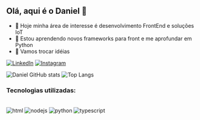 ## Olá, aqui é o Daniel 👋

- 🔭 Hoje minha área de interesse é desenvolvimento FrontEnd e soluções IoT
- 🌱 Estou aprendendo novos frameworks para front e me aprofundar em Python
- 💬 Vamos trocar idéias


[![LinkedIn](https://img.shields.io/badge/LinkedIn-0077B5?style=for-the-badge&logo=linkedin&logoColor=white)](https://www.linkedin.com/in/daniel-lucas-665bb114b)
[![Instagram](https://img.shields.io/badge/Instagram-E4405F?style=for-the-badge&logo=instagram&logoColor=white)](https://https://www.instagram.com/dani_luks05)


![Daniel GitHub stats](https://github-readme-stats.vercel.app/api?username=DanielLucas2305&show_icons=true&theme=merko)
![Top Langs](https://github-readme-stats.vercel.app/api/top-langs/?username=DanielLucas2305&layout=compact&theme=merko)

### Tecnologias utilizadas:
<div style="dispay: inline_blovck"><br/>
    <img align="center" alt="html" src="https://img.shields.io/badge/HTML5-E34F26?style=for-the-badge&logo=html5&logoColor=white"/>
    <img align="center" alt="nodejs" src="https://img.shields.io/badge/Node%20js-339933?style=for-the-badge&logo=nodedotjs&logoColor=white"/>
    <img align="center" alt="python" src="https://img.shields.io/badge/Python-FFD43B?style=for-the-badge&logo=python&logoColor=blue"/>
    <img align="center" alt="typescript" src="https://img.shields.io/badge/TypeScript-007ACC?style=for-the-badge&logo=typescript&logoColor=white"/>

 <br/></div>

<!-- [![Top Langs](https://github-readme-stats.vercel.app/api/top-langs/?username=DanielLucas2305)](https://github.com/DanielLucas2305/github-readme-stats) -->
